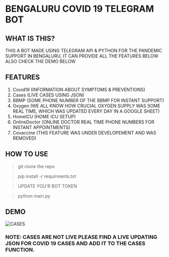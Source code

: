 # BENGALURU COVID 19 TELEGRAM BOT

## WHAT IS THIS?

THIS A BOT MADE USING TELEGRAM API & PYTHON FOR THE PANDEMIC SUPPORT IN BENGALURU, IT CAN PROVIDE ALL THE FEATURES BELOW ALSO CHECK THE DEMO BELOW

## FEATURES

1. Covid19 (INFORMATION ABOUT SYMPTOMS & PREVENTIONS)
2. Cases (LIVE CASES USING JSON)
3. BBMP (SOME PHONE NUMBER OF THE BBMP FOR INSTANT SUPPORT)
4. Oxygen (WE ALL KNOW HOW CRUCIAL OXYGEN SUPPLY WAS SOME REAL TIME, WHICH WAS UPDATED EVERY DAY IN A GOOGLE SHEET)
5. HomeICU (HOME ICU SETUP)
6. OnlineDoctor (ONLINE DOCTOR REAL TIME PHONE NUMBERS FOR INSTANT APPOINTMENTS)
7. Covaccine (THIS FEATURE WAS UNDER DEVELOPEMENT AND WAS REMOVED)

## HOW TO USE 

>git clone the repo

>pip install -r requirments.txt

>UPDATE YOU'R BOT TOKEN

>python main.py


## DEMO
![CASES](https://github.com/junioralive/BengaluruCovid19BOT/assets/54473944/0b9a7081-1a78-454e-b719-da298e2d85e2)




### NOTE: CASES ARE NOT LIVE PLEASE FIND A LIVE UPDATING JSON FOR COVID 19 CASES AND ADD IT TO THE CASES FUNCTION.
